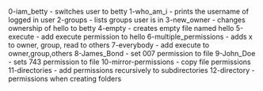 0-iam_betty - switches user to betty
1-who_am_i - prints the username of logged in user
2-groups - lists groups user is in
3-new_owner - changes ownership of hello to betty
4-empty - creates empty file named hello
5-execute - add execute permission to hello
6-multiple_permissions - adds x to owner, group, read to others
7-everybody - add execute to owner,group,others
8-James_Bond - set 007 permission to file
9-John_Doe - sets 743 permission to file
10-mirror-permissions - copy file permissions
11-directories - add permissions recursively to subdirectories
12-directory -permissions when creating folders
